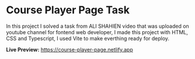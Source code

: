 # Course Player Page Task

In this project I solved a task from ALI SHAHIEN video that was uploaded on youtube channel for fontend web developer,
I made this project with HTML, CSS and Typescript, I used Vite to make everthing ready for deploy.

**Live Preview:** https://course-player-page.netlify.app

